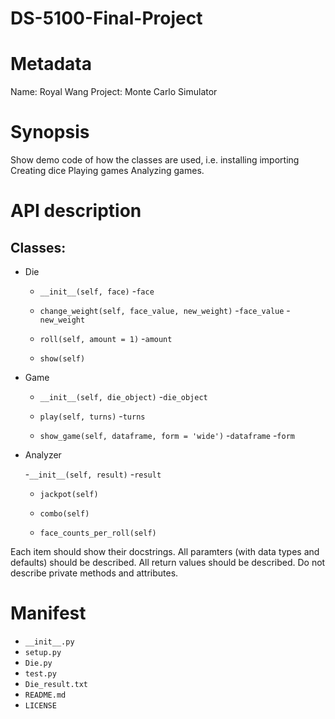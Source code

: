 # DS-5100-Final-Project


# Metadata
Name: Royal Wang
Project: Monte Carlo Simulator

# Synopsis

Show demo code of how the classes are used, i.e.
installing
importing
Creating dice
Playing games
Analyzing games.

# API description
## Classes:
- Die
 
     - `__init__(self, face)`
               -`face` 
          
     - `change_weight(self, face_value, new_weight)`
               -`face_value`
               -`new_weight`
          
     - `roll(self, amount = 1)`
               -`amount` 
          
     - `show(self)`
     
- Game

     - `__init__(self, die_object)`
               -`die_object`
          
     - `play(self, turns)`
               -`turns` 
          
     - `show_game(self, dataframe, form = 'wide')`
               -`dataframe`
               -`form`   
          
- Analyzer

     -`__init__(self, result)`
               -`result`
          
     - `jackpot(self)`
     
     - `combo(self)`
     
     - `face_counts_per_roll(self)`

Each item should show their docstrings.
All paramters (with data types and defaults) should be described.
All return values should be described.
Do not describe private methods and attributes.

# Manifest
 - `__init__.py`
 - `setup.py`
 - `Die.py`
 - `test.py`
 - `Die_result.txt`
 - `README.md`
 - `LICENSE`
